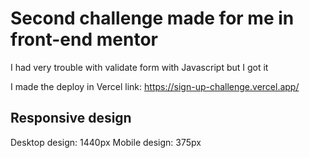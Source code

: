  Second challenge made for me in front-end mentor
 ================================================
 
 I had very trouble with validate form with Javascript but I got it
 
 I made the deploy in Vercel
 link: https://sign-up-challenge.vercel.app/
 
 Responsive design
 ---------------------
 Desktop design: 1440px
 Mobile design: 375px
